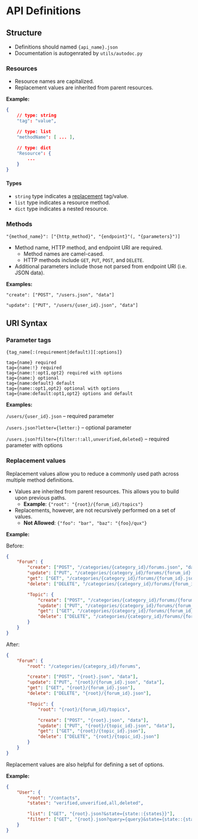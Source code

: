 # API Definitions

## Structure

* Definitions should named `{api_name}.json`
* Documentation is autogenrated by `utils/autodoc.py`

### Resources

* Resource names are capitalized.
* Replacement values are inherited from parent resources.

**Example:**

```json
{
    // type: string
    "tag": "value",

    // type: list
    "methodName": [ ... ],

    // type: dict
    "Resource": {
        ...
    }
}
```

#### Types

* `string` type indicates a [replacement](#replacement-values) tag/value.
* `list` type indicates a resource method.
* `dict` type indicates a nested resource.

### Methods

`"{method_name}": ["{http_method}", "{endpoint}"(, "{parameters}")]`

* Method name, HTTP method, and endpoint URI are required.
   * Method names are camel-cased.
   * HTTP methods include `GET`, `PUT`, `POST`, and `DELETE`.
* Additional parameters include those not parsed from endpoint URI (i.e. JSON data).

**Examples:**

`"create": ["POST", "/users.json", "data"]`

`"update": ["PUT", "/users/{user_id}.json", "data"]`


## URI Syntax

### Parameter tags

`{tag_name[:(requirement|default)][:options]}`

```
tag={name} required
tag={name:!} required
tag={name:!:opt1,opt2} required with options
tag={name:} optional
tag={name:default} default
tag={name::opt1,opt2} optional with options
tag={name:default:opt1,opt2} options and default
```

**Examples:**

`/users/{user_id}.json` – required parameter

`/users.json?letter={letter:}` – optional parameter

`/users.json?filter={filter:!:all,unverified,deleted}` – required parameter with options

### Replacement values

Replacement values allow you to reduce a commonly used path across multiple method definitions.

* Values are inherited from parent resources. This allows you to build upon previous paths.
   * **Example**: `{"root": "{root}/{forum_id}/topics"}`
* Replacements, however, are not recursively performed on a set of values.
   * **Not Allowed**: `{"foo": "bar", "baz": "{foo}/qux"}`

**Example:**

Before:
```json
{
    "Forum": {
        "create": ["POST", "/categories/{category_id}/forums.json", "data"],
        "update": ["PUT", "/categories/{category_id}/forums/{forum_id}.json", "data"],
        "get": ["GET", "/categories/{category_id}/forums/{forum_id}.json"],
        "delete": ["DELETE", "/categories/{category_id}/forums/{forum_id}"],

        "Topic": {
            "create": ["POST", "/categories/{category_id}/forums/{forum_id}/topics.json", "data"],
            "update": ["PUT", "/categories/{category_id}/forums/{forum_id}/topics/{topic_id}.json", "data"],
            "get": ["GET", "/categories/{category_id}/forums/{forum_id}/topics"],
            "delete": ["DELETE", "/categories/{category_id}/forums/{forum_id}/topics/{topic_id}.json"]
        }
    }
}
```

After:
```json
{
    "Forum": {
        "root": "/categories/{category_id}/forums",

        "create": ["POST", "{root}.json", "data"],
        "update": ["PUT", "{root}/{forum_id}.json", "data"],
        "get": ["GET", "{root}/{forum_id}.json"],
        "delete": ["DELETE", "{root}/{forum_id}.json"],

        "Topic": {
            "root": "{root}/{forum_id}/topics",

            "create": ["POST", "{root}.json", "data"],
            "update": ["PUT", "{root}/{topic_id}.json", "data"],
            "get": ["GET", "{root}/{topic_id}.json"],
            "delete": ["DELETE", "{root}/{topic_id}.json"]
        }
    }
}
```

Replacement values are also helpful for defining a set of options.

**Example:**

```json
{
    "User": {
        "root": "/contacts",
        "states": "verified,unverified,all,deleted",

        "list": ["GET", "{root}.json?&state={state::{states}}"],
        "filter": ["GET", "{root}.json?query={query}&state={state::{states}}"]
    }
}
```

